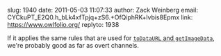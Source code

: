 slug:    1940
date:    2011-05-03 11:07:33
author:  Zack Weinberg
email:   CYCkuPT_E2Q0.h_bLk4xfTpjq+zS6.+OfQiphRK+lvbis8Epmx
link:     https://www.owlfolio.org/
replyto: 1938

If it applies the same rules that are used for <a
href="http://www.whatwg.org/specs/web-apps/current-work/multipage/the-canvas-element.html#security-with-canvas-elements"
rel="nofollow"><code>toDataURL</code> and
<code>getImageData</code></a>, we're probably good as far as overt
channels.
